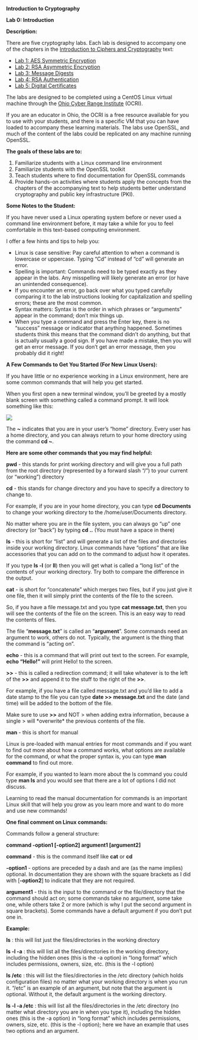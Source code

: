 

**Introduction to Cryptography**

**Lab 0: Introduction**

**Description:**

There are five cryptography labs. Each lab is designed to accompany one of the chapters in the [Introduction to Ciphers and Cryptography](https://docs.google.com/document/d/1WwEBMd4InZCUgNb4f1QLw2kGBLzApOZK8LCf4Fg3eQo/edit?usp=sharing) text:

* [Lab 1: AES Symmetric Encryption](https://docs.google.com/document/d/1-aLo5mEwVxmy7ejz5ImZyd_7QDUZahC5BqOWe7O3h_0/edit?usp=sharing)
* [Lab 2: RSA Asymmetric Encryption](https://docs.google.com/document/d/1_XG5p9vA73qprylQyHC0h02eoyhua_83y6yMTQ_maZs/edit?usp=sharing)
* [Lab 3: Message Digests](https://docs.google.com/document/d/1W7D-7iTeJBsdyn4q6bVHDtgCve7mxOEPKwgQDuwa-XU/edit?usp=sharing)
* [Lab 4: RSA Authentication](https://docs.google.com/document/d/1m9eIJn5QCLf2-XhA4XlvDaYlLRJe0JrzZfHhbgtF61A/edit?usp=sharing)
* [Lab 5: Digital Certificates](https://docs.google.com/document/d/17JlWP0YMc4EF05DA5UfkJbIoc_YF_hG5UdC2t6xy8uI/edit?usp=sharing)

The labs are designed to be completed using a CentOS Linux virtual machine through the [Ohio Cyber Range Institute](https://www.ohiocyberrangeinstitute.org/) (OCRI).

If you are an educator in Ohio, the OCRI is a free resource available for you to use with your students, and there is a specific VM that you can have loaded to accompany these learning materials. The labs use OpenSSL, and much of the content of the labs could be replicated on any machine running OpenSSL.

**The goals of these labs are to:**

1. Familiarize students with a Linux command line environment
2. Familiarize students with the OpenSSL toolkit
3. Teach students where to find documentation for OpenSSL commands
4. Provide hands-on activities where students apply the concepts from the chapters of the accompanying text to help students better understand cryptography and public key infrastructure (PKI).

**Some Notes to the Student:**

If you have never used a Linux operating system before or never used a command line environment before, it may take a while for you to feel comfortable in this text-based computing environment.

I offer a few hints and tips to help you:

* Linux is case sensitive: Pay careful attention to when a command is lowercase or uppercase. Typing “Cd” instead of “cd” will generate an error.
* Spelling is important: Commands need to be typed exactly as they appear in the labs. Any misspelling will likely generate an error (or have an unintended consequence).
* If you encounter an error, go back over what you typed carefully comparing it to the lab instructions looking for capitalization and spelling errors; these are the most common.
* Syntax matters: Syntax is the order in which phrases or “arguments” appear in the command; don’t mix things up.
* When you type a command and press the Enter key, there is no “success” message or indicator that anything happened. Sometimes students think this means that the command didn’t do anything, but that is actually usually a good sign. If you have made a mistake, then you will get an error message. If you don’t get an error message, then you probably did it right!

**A Few Commands to Get You Started (For New Linux Users):**

If you have little or no experience working in a Linux environment, here are some common commands that will help you get started.

When you first open a new terminal window, you’ll be greeted by a mostly blank screen with something called a command prompt. It will look something like this:

![](data:image/png;base64...)

The **~** indicates that you are in your user’s “home” directory. Every user has a home directory, and you can always return to your home directory using the command **cd ~**.

**Here are some other commands that you may find helpful:**

**pwd** - this stands for print working directory and will give you a full path from the root directory (represented by a forward slash “/”) to your current (or “working”) directory

**cd** - this stands for change directory and you have to specify a directory to change to.

For example, if you are in your home directory, you can type **cd Documents** to change your working directory to the /home/user/Documents directory.

No matter where you are in the file system, you can always go “up” one directory (or “back”) by typing **cd ..** (You must have a space in there)

**ls** - this is short for “list” and will generate a list of the files and directories inside your working directory. Linux commands have “options” that are like accessories that you can add on to the command to adjust how it operates.

If you type **ls -l** (or **ll**) then you will get what is called a “long list” of the contents of your working directory. Try both to compare the difference in the output.

**cat** - is short for “concatenate” which merges two files, but if you just give it one file, then it will simply print the contents of the file to the screen.

So, if you have a file message.txt and you type **cat message.txt**, then you will see the contents of the file on the screen. This is an easy way to read the contents of files.

The file “**message.txt**” is called an “**argument**”. Some commands need an argument to work, others do not. Typically, the argument is the thing that the command is “acting on”.

**echo** - this is a command that will print out text to the screen. For example, **echo “Hello!”** will print Hello! to the screen.

**>>** - this is called a redirection command; it will take whatever is to the left of the **>>** and append it to the stuff to the right of the **>>**.

For example, if you have a file called message.txt and you’d like to add a date stamp to the file you can type **date >>** **message.txt** and the date (and time) will be added to the bottom of the file.

Make sure to use **>>** and NOT > when adding extra information, because a single > will \*overwrite\* the previous contents of the file.

**man** - this is short for manual

Linux is pre-loaded with manual entries for most commands and if you want to find out more about how a command works, what options are available for the command, or what the proper syntax is, you can type **man command** to find out more.

For example, if you wanted to learn more about the ls command you could type **man ls** and you would see that there are a lot of options I did not discuss.

Learning to read the manual documentation for commands is an important Linux skill that will help you grow as you learn more and want to do more and use new commands!

**One final comment on Linux commands:**

Commands follow a general structure:

**command -option1 [-option2] argument1 [argument2]**

**command** - this is the command itself like **cat** or **cd**

**-option1** - options are preceded by a dash and are (as the name implies) optional. In documentation they are shown with the square brackets as I did with [**-option2**] to indicate that they are not required.

**argument1** - this is the input to the command or the file/directory that the command should act on; some commands take no argument, some take one, while others take 2 or more (which is why I put the second argument in square brackets). Some commands have a default argument if you don’t put one in.

**Example:**

**ls** : this will list just the files/directories in the working directory

**ls -l -a** : this will list all the files/directories in the working directory, including the hidden ones (this is the -a option) in “long format” which includes permissions, owners, size, etc. (this is the -l option)

**ls /etc** : this will list the files/directories in the /etc directory (which holds configuration files) no matter what your working directory is when you run it. “/etc” is an example of an argument, but note that the argument is optional. Without it, the default argument is the working directory.

**ls -l -a /etc** : this will list all the files/directories in the /etc directory (no matter what directory you are in when you type it), including the hidden ones (this is the -a option) in “long format” which includes permissions, owners, size, etc. (this is the -l option); here we have an example that uses two options and an argument.



